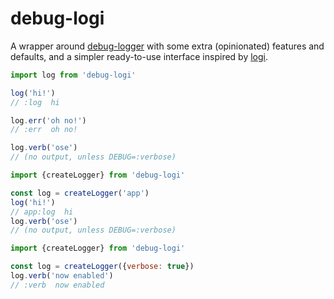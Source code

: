 # debug-logi

A wrapper around [debug-logger] with some extra (opinionated) features and defaults, and a simpler ready-to-use interface inspired by [logi].

[debug-logger]: https://www.npmjs.com/package/debug-logger
[logi]: https://www.npmjs.com/package/logi

```js
import log from 'debug-logi'

log('hi!')
// :log  hi

log.err('oh no!')
// :err  oh no!

log.verb('ose')
// (no output, unless DEBUG=:verbose)
```
```js
import {createLogger} from 'debug-logi'

const log = createLogger('app')
log('hi!')
// app:log  hi
log.verb('ose')
// (no output, unless DEBUG=:verbose)
```
```js
import {createLogger} from 'debug-logi'

const log = createLogger({verbose: true})
log.verb('now enabled')
// :verb  now enabled
```